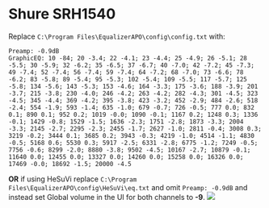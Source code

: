# Shure SRH1540
Replace `C:\Program Files\EqualizerAPO\config\config.txt` with:
```
Preamp: -0.9dB
GraphicEQ: 10 -84; 20 -3.4; 22 -4.1; 23 -4.4; 25 -4.9; 26 -5.1; 28 -5.5; 30 -5.9; 32 -6.2; 35 -6.5; 37 -6.7; 40 -7.0; 42 -7.2; 45 -7.3; 49 -7.4; 52 -7.4; 56 -7.4; 59 -7.4; 64 -7.2; 68 -7.0; 73 -6.6; 78 -6.2; 83 -5.8; 89 -5.4; 95 -5.3; 102 -5.4; 109 -5.5; 117 -5.7; 125 -5.8; 134 -5.6; 143 -5.3; 153 -4.6; 164 -3.3; 175 -3.6; 188 -3.9; 201 -3.7; 215 -3.8; 230 -4.0; 246 -4.2; 263 -4.2; 282 -4.3; 301 -4.5; 323 -4.5; 345 -4.4; 369 -4.2; 395 -3.8; 423 -3.2; 452 -2.9; 484 -2.6; 518 -2.4; 554 -1.9; 593 -1.4; 635 -1.0; 679 -0.7; 726 -0.5; 777 0.0; 832 0.1; 890 0.1; 952 0.2; 1019 -0.0; 1090 -0.1; 1167 0.2; 1248 0.3; 1336 -0.1; 1429 -0.8; 1529 -1.5; 1636 -2.3; 1751 -2.8; 1873 -3.3; 2004 -3.3; 2145 -2.7; 2295 -2.3; 2455 -1.7; 2627 -1.0; 2811 -0.4; 3008 0.3; 3219 -0.2; 3444 0.1; 3685 0.2; 3943 -0.3; 4219 -1.0; 4514 -1.1; 4830 -0.5; 5168 0.6; 5530 0.3; 5917 -2.5; 6331 -2.8; 6775 -1.2; 7249 -0.5; 7756 -0.6; 8299 -2.0; 8880 -3.8; 9502 -4.5; 10167 -2.7; 10879 -0.1; 11640 0.0; 12455 0.0; 13327 0.0; 14260 0.0; 15258 0.0; 16326 0.0; 17469 -0.0; 18692 -1.5; 20000 -4.5
```
**OR** if using HeSuVi replace `C:\Program Files\EqualizerAPO\config\HeSuVi\eq.txt` and omit `Preamp: -0.9dB` and instead set Global volume in the UI for both channels to **-9**.
![](https://raw.githubusercontent.com/jaakkopasanen/AutoEq/master/results/SBAF-Serious/headphoncecom/onear/Shure%20SRH1540/Shure%20SRH1540.png)